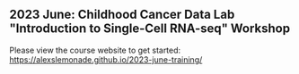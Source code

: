 ## 2023 June: Childhood Cancer Data Lab "Introduction to Single-Cell RNA-seq" Workshop

Please view the course website to get started: https://alexslemonade.github.io/2023-june-training/
